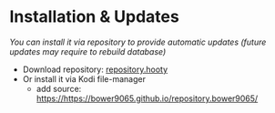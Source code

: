 # Installation & Updates

_You can install it via repository to provide automatic updates (future updates may require to rebuild database)_

- Download repository: [repository.hooty](https://github.com/bower9065/repository.hooty/blob/main/repository.bower9065-1.0.zip?raw=true)
- Or install it via Kodi file-manager
  - add source: <https://https://bower9065.github.io/repository.bower9065/>
